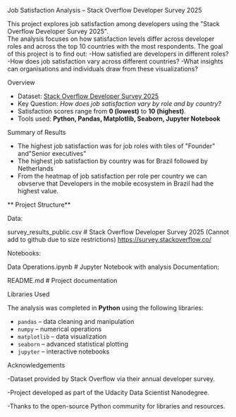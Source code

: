 Job Satisfaction Analysis – Stack Overflow Developer Survey 2025

This project explores job satisfaction among developers using the "Stack Overflow Developer Survey 2025".  
The analysis focuses on how satisfaction levels differ across developer roles and across the top 10 countries with the most respondents.
The goal of this project is to find out:
-How satisfied are developers in different roles?
-How does job satisfaction vary across different countries?
-What insights can organisations and individuals draw from these visualizations?


Overview

- Dataset: [Stack Overflow Developer Survey 2025](https://insights.stackoverflow.com/survey)  
- Key Question: *How does job satisfaction vary by role and by country?*  
- Satisfaction scores range from **0 (lowest)** to **10 (highest)**.  
- Tools used: **Python, Pandas, Matplotlib, Seaborn, Jupyter Notebook**


Summary of Results

- The highest job satisfaction was for job roles with tiles of "Founder" and"Senior executives"
- The highest job satisfaction by country was for Brazil followed by Netherlands
- From the heatmap of job satisfaction per role per country we can obvserve that Developers in the mobile ecosystem in Brazil had the highest value.

**
Project Structure**

Data:

survey_results_public.csv # Stack Overflow Developer Survey 2025 (Cannot add to github due to size restrictions)
https://survey.stackoverflow.co/


Notebooks:

Data Operations.ipynb # Jupyter Notebook with analysis
Documentation: 

README.md # Project documentation


Libraries Used

The analysis was completed in **Python** using the following libraries:  

- `pandas` – data cleaning and manipulation  
- `numpy` – numerical operations  
- `matplotlib` – data visualization  
- `seaborn` – advanced statistical plotting  
- `jupyter` – interactive notebooks  


Acknowledgements

-Dataset provided by Stack Overflow via their annual developer survey.

-Project developed as part of the Udacity Data Scientist Nanodegree.

-Thanks to the open-source Python community for libraries and resources.

